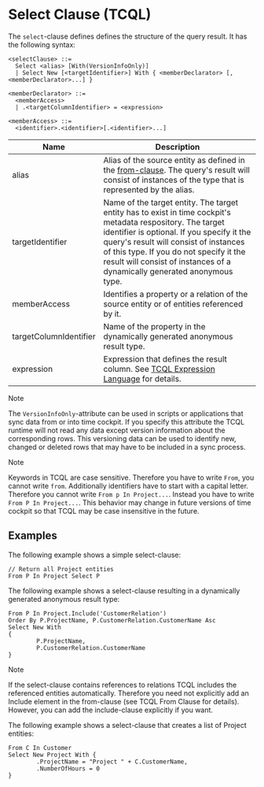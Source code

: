 # Select Clause (TCQL)

The `select`-clause defines defines the structure of the query result. It has the following syntax:

```
<selectClause> ::=
  Select <alias> [With(VersionInfoOnly)]
  | Select New [<targetIdentifier>] With { <memberDeclarator> [, <memberDeclarator>...] }

<memberDeclarator> ::=
  <memberAccess>
  | .<targetColumnIdentifier> = <expression>

<memberAccess> ::=
  <identifier>.<identifier>[.<identifier>...]
```

Name | Description
--- | ---
alias | Alias of the source entity as defined in the [from-clause](from-clause.md). The query's result will consist of instances of the type that is represented by the alias.
targetIdentifier | Name of the target entity. The target entity has to exist in time cockpit's metadata respository. The target identifier is optional. If you specify it the query's result will consist of instances of this type. If you do not specify it the result will consist of instances of a dynamically generated anonymous type.
memberAccess | Identifies a property or a relation of the source entity or of entities referenced by it.
targetColumnIdentifier | Name of the property in the dynamically generated anonymous result type.
expression | Expression that defines the result column. See [TCQL Expression Language](expression-language.md) for details.

> [!NOTE]
The `VersionInfoOnly`-attribute can be used in scripts or applications that sync data from or into time cockpit. If you specify this attribute the TCQL runtime will not read any data except version information about the corresponding rows. This versioning data can be used to identify new, changed or deleted rows that may have to be included in a sync process.

> [!NOTE]
Keywords in TCQL are case sensitive. Therefore you have to write `From`, you cannot write `from`. Additionally identifiers have to start with a capital letter. Therefore you cannot write `From p In Project...`. Instead you have to write `From P In Project...`. This behavior may change in future versions of time cockpit so that TCQL may be case insensitive in the future.

## Examples

The following example shows a simple select-clause:

```
// Return all Project entities
From P In Project Select P
```

The following example shows a select-clause resulting in a dynamically generated anonymous result type:

```
From P In Project.Include('CustomerRelation')
Order By P.ProjectName, P.CustomerRelation.CustomerName Asc
Select New With
{
        P.ProjectName,
        P.CustomerRelation.CustomerName
}
```

> [!NOTE]
If the select-clause contains references to relations TCQL includes the referenced entities automatically. Therefore you need not explicitly add an Include element in the from-clause (see TCQL From Clause for details). However, you can add the include-clause explicitly if you want.

The following example shows a select-clause that creates a list of Project entities:

```
From C In Customer
Select New Project With {
        .ProjectName = "Project " + C.CustomerName,
        .NumberOfHours = 0
}
```
